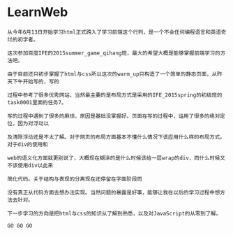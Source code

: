 # LearnWeb
    从今年6月13日开始学习html正式跨入了学习前端这个行列，是一个不会任何编程语言和英语奇烂的初学者。
    
    这次参加百度IFE的2015summer_game_qihang班，最大的希望大概是能够掌握前端学习的方法吧。
    
    由于目前还只初步掌握了html与css所以这次的warm_up只构造了一个简单的静态页面，从昨天下午开始写的，写的
   
    过程中参考了很多优秀网站，当然最主要的是布局方式是采用的IFE_2015spring的初级班的task0001里面的任务7。
    
    写的过程中遇到了很多的麻烦，原因是基础没掌握好。页面在写的过程中，运用了很多的绝对定位，因为对浮动以
    
    及清除浮动还是不太了解。对于网页的布局方面基本不懂什么情况下该应用什么样的布局方式。对于div的使用和
    
    web的语义化方面就更别说了，大概现在糊涂的是什么时候该给一层wrap的div，而什么时候又不该使用div以此来
   
    简化代码。关于结构与表现的分离现在还停留在字面阶段而
    
    没有真正从代码方面去想办法实现。当然问题的暴露是好事，能够让我在以后的学习过程中想方法去针对。
    
    下一步学习的方向是把html与css的知识从了解到熟悉，以及对JavaScript的从零到了解。
    
    GO GO GO
